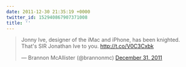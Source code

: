 ```yaml
---
date: 2011-12-30 21:35:19 +0000
twitter_id: 152940867907371008
title: ''
---
```


<blockquote class="twitter-tweet"><p lang="en" dir="ltr">Jonny Ive, designer of the iMac and iPhone, has been knighted. That&#39;s SIR Jonathan Ive to you. <a href="http://t.co/V0C3Cxbk">http://t.co/V0C3Cxbk</a></p>&mdash; Brannon McAllister (@brannonmc) <a href="https://twitter.com/brannonmc/status/152910672416612352?ref_src=twsrc%5Etfw">December 31, 2011</a></blockquote>
<script async src="https://platform.twitter.com/widgets.js" charset="utf-8"></script>
